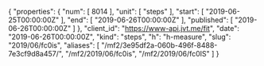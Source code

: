 {
  "properties": {
    "num": [
      8014
    ],
    "unit": [
      "steps"
    ],
    "start": [
      "2019-06-25T00:00:00Z"
    ],
    "end": [
      "2019-06-26T00:00:00Z"
    ],
    "published": [
      "2019-06-26T00:00:00Z"
    ]
  },
  "client_id": "https://www-api.jvt.me/fit",
  "date": "2019-06-26T00:00:00Z",
  "kind": "steps",
  "h": "h-measure",
  "slug": "2019/06/fc0is",
  "aliases": [
    "/mf2/3e95df2a-060b-496f-8488-7e3cf9d8a457/",
    "/mf2/2019/06/fc0is",
    "/mf2/2019/06/fc0IS"
  ]
}
